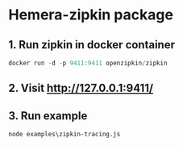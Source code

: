 # Hemera-zipkin package

## 1. Run zipkin in docker container

```js
docker run -d -p 9411:9411 openzipkin/zipkin
```
## 2. Visit http://127.0.0.1:9411/

## 3. Run example

```
node examples\zipkin-tracing.js
```
